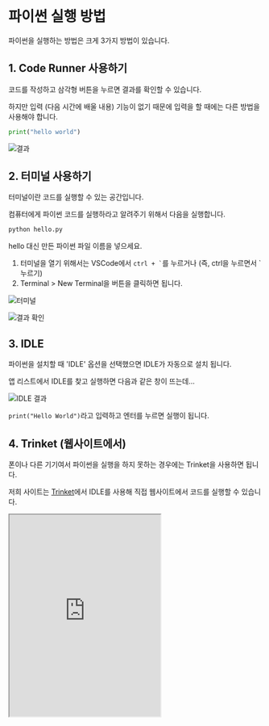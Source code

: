 # 파이썬 실행 방법

파이썬을 실행하는 방법은 크게 3가지 방법이 있습니다.

## 1. Code Runner 사용하기

코드를 작성하고 삼각형 버튼을 누르면 결과를 확인할 수 있습니다.

하지만 입력 (다음 시간에 배울 내용) 기능이 없기 때문에 입력을 할 때에는 다른 방법을 사용해야 합니다.

```py
print("hello world")
```

![결과](/img/python/run/code_runner_hello_world.png)

## 2. 터미널 사용하기

터미널이란 코드를 실행할 수 있는 공간입니다.

컴퓨터에게 파이썬 코드를 실행하라고 알려주기 위해서 다음을 실행합니다.

```sh
python hello.py
```

hello 대신 만든 파이썬 파일 이름을 넣으세요.

1. 터미널을 열기 위해서는 VSCode에서 `` ctrl + ` ``를 누르거나 (즉, ctrl을 누르면서 `누르기)
2. Terminal > New Terminal을 버튼을 클릭하면 됩니다.

![터미널](/img/python/run/new_terminal.png)

![결과 확인](/img/python/run/result_hello_terminal.png)

## 3. IDLE

파이썬을 설치할 때 'IDLE' 옵션을 선택했으면 IDLE가 자동으로 설치 됩니다.

앱 리스트에서 IDLE를 찾고 실행하면 다음과 같은 창이 뜨는데...

![IDLE 결과](/img/python/run/idle_hello_world.png)

`print("Hello World")`라고 입력하고 엔터를 누르면 실행이 됩니다.

## 4. Trinket (웹사이트에서)

폰이나 다른 기기여서 파이썬을 실행을 하지 못하는 경우에는 Trinket을 사용하면 됩니다.

저희 사이트는 [Trinket](https://trinket.io)에서 IDLE를 사용해 직접 웹사이트에서 코드를 실행할 수 있습니다.

<iframe
  loading="lazy" title="Python Playground" src="https://trinket.io/embed/python3/93a3b5a1dc" height="400" />
